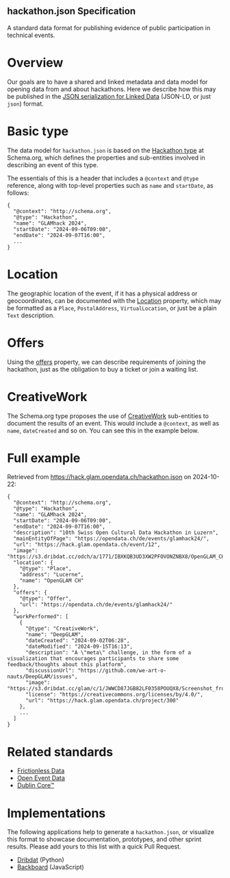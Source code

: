 hackathon.json Specification
----------------------------

A standard data format for publishing evidence of public participation in technical events.

# Overview

Our goals are to have a shared and linked metadata and data model for opening data from and about hackathons. Here we describe how this may be published in the [JSON serialization for Linked Data](https://www.google.com/url?sa=t&source=web&rct=j&opi=89978449&url=https://json-ld.org/&ved=2ahUKEwifyq272qGJAxV48LsIHe-qFuMQFnoECAgQAQ&usg=AOvVaw0KYV5lDp9ZQ0M18tp93C6E) (JSON-LD, or just `json`) format.

# Basic type

The data model for `hackathon.json` is based on the [Hackathon type](https://schema.org/Hackathon) at Schema.org, which defines the properties and sub-entities involved in describing an event of this type. 

The essentials of this is a header that includes a `@context` and `@type` reference, along with top-level properties such as `name` and `startDate`, as follows:

```
{
  "@context": "http://schema.org",
  "@type": "Hackathon",
  "name": "GLAMhack 2024",
  "startDate": "2024-09-06T09:00",
  "endDate": "2024-09-07T16:00",
  ...
}
```

# Location

The geographic location of the event, if it has a physical address or geocoordinates, can be documented with the [Location](https://schema.org/location) property, which may be formatted as a `Place`, `PostalAddress`, `VirtualLocation`, or just be a plain `Text` description.

# Offers

Using the [offers](https://schema.org/offers) property, we can describe requirements of joining the hackathon, just as the obligation to buy a ticket or join a waiting list.

# CreativeWork

The Schema.org type proposes the use of [CreativeWork](https://schema.org/CreativeWork) sub-entities to document the results of an event. This would include a `@context`, as well as `name`, `dateCreated` and so on. You can see this in the example below.

# Full example

Retrieved from https://hack.glam.opendata.ch/hackathon.json on 2024-10-22:

```
{
  "@context": "http://schema.org",
  "@type": "Hackathon",
  "name": "GLAMhack 2024",
  "startDate": "2024-09-06T09:00",
  "endDate": "2024-09-07T16:00",
  "description": "10th Swiss Open Cultural Data Hackathon in Luzern",
  "mainEntityOfPage": "https://opendata.ch/de/events/glamhack24/",
  "url": "https://hack.glam.opendata.ch/event/12",
  "image": "https://s3.dribdat.cc/odch/a/1771/IBXKQB3UD3XW2PFOVONZNBX8/OpenGLAM_CH_Logo.svg.png",
  "location": {
    "@type": "Place",
    "address": "Lucerne",
    "name": "OpenGLAM CH"
  },
  "offers": {
    "@type": "Offer",
    "url": "https://opendata.ch/de/events/glamhack24/"
  },
  "workPerformed": [
    {
      "@type": "CreativeWork",
      "name": "DeepGLAM",
      "dateCreated": "2024-09-02T06:28",
      "dateModified": "2024-09-15T16:13",
      "description": "A \"meta\" challenge, in the form of a visualization that encourages participants to share some feedback/thoughts about this platform",
      "discussionUrl": "https://github.com/we-art-o-nauts/DeepGLAM/issues",
      "image": "https://s3.dribdat.cc/glam/c/1/JWWCD87JGB82LF0358POUQX8/Screenshot_from_20240906_220057.jpg",
      "license": "https://creativecommons.org/licenses/by/4.0/",
      "url": "https://hack.glam.opendata.ch/project/300"
    },
    ...
  ]
}
```

# Related standards

- [Frictionless Data](https://frictionlessdata.io) 
- [Open Event Data](https://www.openeventdata.ch)
- [Dublin Core™](https://www.dublincore.org/specifications/dublin-core/)

# Implementations 

The following applications help to generate a `hackathon.json`, or visualize this format to showcase documentation, prototypes, and other sprint results. Please add yours to this list with a quick Pull Request.

- [Dribdat](https://codeberg.org/dribdat/dribdat) (Python)
- [Backboard](https://codeberg.org/dribdat/backboard) (JavaScript)
